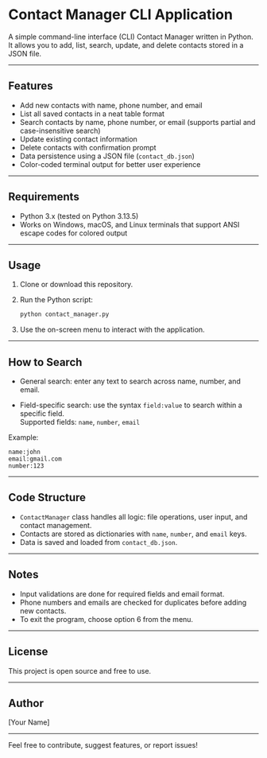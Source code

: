 
# Contact Manager CLI Application

A simple command-line interface (CLI) Contact Manager written in Python.  
It allows you to add, list, search, update, and delete contacts stored in a JSON file.

---

## Features

- Add new contacts with name, phone number, and email
- List all saved contacts in a neat table format
- Search contacts by name, phone number, or email (supports partial and case-insensitive search)
- Update existing contact information
- Delete contacts with confirmation prompt
- Data persistence using a JSON file (`contact_db.json`)
- Color-coded terminal output for better user experience

---

## Requirements

- Python 3.x (tested on Python 3.13.5)
- Works on Windows, macOS, and Linux terminals that support ANSI escape codes for colored output

---

## Usage

1. Clone or download this repository.

2. Run the Python script:

   ```bash
   python contact_manager.py
   ```

3. Use the on-screen menu to interact with the application.

---

## How to Search

- General search: enter any text to search across name, number, and email.

- Field-specific search: use the syntax `field:value` to search within a specific field.  
  Supported fields: `name`, `number`, `email`

Example:

```
name:john
email:gmail.com
number:123
```

---

## Code Structure

- `ContactManager` class handles all logic: file operations, user input, and contact management.
- Contacts are stored as dictionaries with `name`, `number`, and `email` keys.
- Data is saved and loaded from `contact_db.json`.

---

## Notes

- Input validations are done for required fields and email format.
- Phone numbers and emails are checked for duplicates before adding new contacts.
- To exit the program, choose option 6 from the menu.

---

## License

This project is open source and free to use.

---

## Author

[Your Name]

---

Feel free to contribute, suggest features, or report issues!
